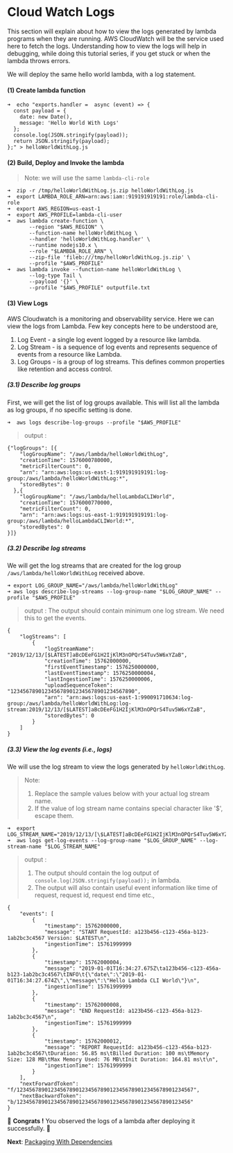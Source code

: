 # Cloud Watch Logs

This section will explain about how to view the logs generated by lambda programs when they are running. AWS CloudWatch 
will be the service used here to fetch the logs. Understanding how to view the logs will help in debugging, while doing
this tutorial series, if you get stuck or when the lambda throws errors.

We will deploy the same hello world lambda, with a log statement.

#### (1) Create lambda function
```
➜  echo "exports.handler =  async (event) => {
  const payload = {
    date: new Date(),
    message: 'Hello World With Logs'
  };
  console.log(JSON.stringify(payload));
  return JSON.stringify(payload);
};" > helloWorldWithLog.js
```

#### (2) Build, Deploy and Invoke the lambda
> Note: we will use the same `lambda-cli-role`

```
➜  zip -r /tmp/helloWorldWithLog.js.zip helloWorldWithLog.js
➜  export LAMBDA_ROLE_ARN=arn:aws:iam::919191919191:role/lambda-cli-role
➜  export AWS_REGION=us-east-1
➜  export AWS_PROFILE=lambda-cli-user
➜  aws lambda create-function \
       --region "$AWS_REGION" \
       --function-name helloWorldWithLog \
       --handler 'helloWorldWithLog.handler' \
       --runtime nodejs10.x \
       --role "$LAMBDA_ROLE_ARN" \
       --zip-file 'fileb:///tmp/helloWorldWithLog.js.zip' \
       --profile "$AWS_PROFILE"
➜  aws lambda invoke --function-name helloWorldWithLog \
       --log-type Tail \
       --payload '{}' \
       --profile "$AWS_PROFILE" outputfile.txt
```
#### (3) View Logs
AWS Cloudwatch is a monitoring and observability service. Here we can view the logs from Lambda. Few key concepts
here to be understood are, 
1. Log Event -  a single log event logged by a resource like lambda. 
2. Log Stream - is a sequence of log events and represents sequence of events from a resource like Lambda.
3. Log Groups - is a group of log streams. This defines common properties like retention and access control.

##### (3.1) Describe log groups
First, we will get the list of log groups available. This will list all the lambda as log groups, if no specific 
setting is done.  

```
➜  aws logs describe-log-groups --profile "$AWS_PROFILE"
```
> output :
```
{"logGroups": [{
    "logGroupName": "/aws/lambda/helloWorldWithLog",
    "creationTime": 1576000780000,
    "metricFilterCount": 0,
    "arn": "arn:aws:logs:us-east-1:919191919191:log-group:/aws/lambda/helloWorldWithLog:*",
    "storedBytes": 0
  },{
    "logGroupName": "/aws/lambda/helloLambdaCLIWorld",
    "creationTime": 1576000770000,
    "metricFilterCount": 0,
    "arn": "arn:aws:logs:us-east-1:919191919191:log-group:/aws/lambda/helloLambdaCLIWorld:*",
    "storedBytes": 0
}]}
```
##### (3.2) Describe log streams
We will get the log streams that are created for the log group `/aws/lambda/helloWorldWithLog` received above.

```
➜ export LOG_GROUP_NAME="/aws/lambda/helloWorldWithLog"
➜ aws logs describe-log-streams --log-group-name "$LOG_GROUP_NAME" --profile "$AWS_PROFILE"  
```
> output : The output should contain minimum one log stream. We need this to get the events.
```
{
    "logStreams": [
        {
            "logStreamName": "2019/12/13/[$LATEST]aBcDEeFG1H2IjKlM3nOPQrS4Tuv5W6xYZaB",
            "creationTime": 15762000000,
            "firstEventTimestamp": 1576250000000,
            "lastEventTimestamp": 1576250000004,
            "lastIngestionTime": 1576250000006,
            "uploadSequenceToken": "1234567890123456789012345678901234567890",
            "arn": "arn:aws:logs:us-east-1:990091710634:log-group:/aws/lambda/helloWorldWithLog:log-stream:2019/12/13/[$LATEST]aBcDEeFG1H2IjKlM3nOPQrS4Tuv5W6xYZaB",
            "storedBytes": 0
        }
    ]
}
```
##### (3.3) View the log events (i.e., logs)
We will use the log stream to view the logs generated by `helloWorldWithLog`.
> Note: 
>1. Replace the sample values below with your actual log stream name.
>2. If the value of log stream name contains special character like '$', escape them.

```
➜  export LOG_STREAM_NAME="2019/12/13/[\$LATEST]aBcDEeFG1H2IjKlM3nOPQrS4Tuv5W6xYZaB"
➜  aws logs get-log-events --log-group-name "$LOG_GROUP_NAME" --log-stream-name "$LOG_STREAM_NAME"
```
> output : 
>1. The output should contain the log output of `console.log(JSON.stringify(payload));` in lambda.
>2. The output will also contain useful event information like time of request, request id, request end time etc.,

```
{
    "events": [
        {
            "timestamp": 15762000000,
            "message": "START RequestId: a123b456-c123-456a-b123-1ab2bc3c4567 Version: $LATEST\n",
            "ingestionTime": 15761999999
        },
        {
            "timestamp": 15762000004,
            "message": "2019-01-01T16:34:27.675Z\ta123b456-c123-456a-b123-1ab2bc3c4567\tINFO\t{\"date\":\"2019-01-01T16:34:27.674Z\",\"message\":\"Hello Lambda CLI World\"}\n",
            "ingestionTime": 15761999999
        },
        {
            "timestamp": 15762000008,
            "message": "END RequestId: a123b456-c123-456a-b123-1ab2bc3c4567\n",
            "ingestionTime": 15761999999
        },
        {
            "timestamp": 15762000012,
            "message": "REPORT RequestId: a123b456-c123-456a-b123-1ab2bc3c4567\tDuration: 56.85 ms\tBilled Duration: 100 ms\tMemory Size: 128 MB\tMax Memory Used: 76 MB\tInit Duration: 164.81 ms\t\n",
            "ingestionTime": 15761999999
        }
    ],
    "nextForwardToken": "f/123456789012345678901234567890123456789012345678901234567",
    "nextBackwardToken": "b/12345678901234567890123456789012345678901234567890123456"
}
```

🏁 **Congrats !** You observed the logs of a lambda after deploying it successfully. 🏁

**Next**: [Packaging With Dependencies](05-packaging-lambda-with-dependencies.md)
 
